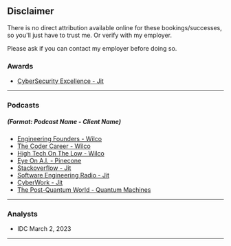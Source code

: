 ## Disclaimer

There is no direct attribution available online for these bookings/successes, so you'll just have to trust me. Or verify with my employer.

Please ask if you can contact my employer before doing so.

### Awards
 - [CyberSecurity Excellence - Jit](https://cybersecurity-excellence-awards.com/candidates/jit-2/)

---

### Podcasts
##### (Format: Podcast Name - Client Name)
 - [Engineering Founders - Wilco](https://podcasts.apple.com/us/podcast/prioritizing-ignoring-fires-mastering-pivots-unexpected/id1607135532?i=1000616172734)
 - [The Coder Career - Wilco](https://podcasts.apple.com/gb/podcast/61-on-freund-ceo-of-wilco/id1588358808?i=1000604922485)
 - [High Tech On The Low - Wilco](https://open.spotify.com/episode/2ZcqxyVLpXYZ9pqhNkPip3?si=c06eb0002c25453d&nd=1)
 - [Eye On A.I. - Pinecone](https://www.youtube.com/watch?v=FUgp4oaxj-M)
 - [Stackoverflow - Jit](https://stackoverflow.blog/2023/05/12/stung-by-owasp-chatting-with-the-creator-of-the-most-popular-web-app-scanner-ep-570/)
 - [Software Engineering Radio - Jit](https://www.se-radio.net/2023/06/se-radio-568-simon-bennetts-on-owasp-dynamic-application-security-testing-tool-zap/)
 - [CyberWork - Jit](https://www.infosecinstitute.com/podcast/moving-from-shift-left-to-born-left/)
 - [The Post-Quantum World - Quantum Machines](https://www.protiviti.com/us-en/podcast/quantum-error-correction-quantum-machines)

---

### Analysts
 - IDC March 2, 2023

---
